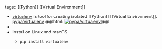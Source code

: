 tags:: [[Python]] [[Virtual Environment]]

- [virtualenv](https://pypi.python.org/pypi/virtualenv) is tool for creating isolated [[Python]] [[Virtual Environment]].
  [pypa/virtualenv](https://github.com/pypa/virtualenv)
  @@html: <a href="https://github.com/pypa/virtualenv/"><img src="https://github-readme-stats-astronomer.vercel.app/api/pin/?username=pypa&repo=virtualenv&theme=tokyonight" alt="pypa/virtualenv"/></a>@@
-
- Install on Linux and macOS
	- ```bash
	  pip install virtualenv
	  ```